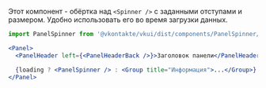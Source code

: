Этот компонент - обёртка над `<Spinner />` с заданными отступами и размером. Удобно использовать его во время загрузки данных.

```jsx static
import PanelSpinner from '@vkontakte/vkui/dist/components/PanelSpinner/PanelSpinner';

<Panel>
  <PanelHeader left={<PanelHeaderBack />}>Заголовок панели</PanelHeader>

  {loading ? <PanelSpinner /> : <Group title="Информация">...</Group>}
</Panel>
```
